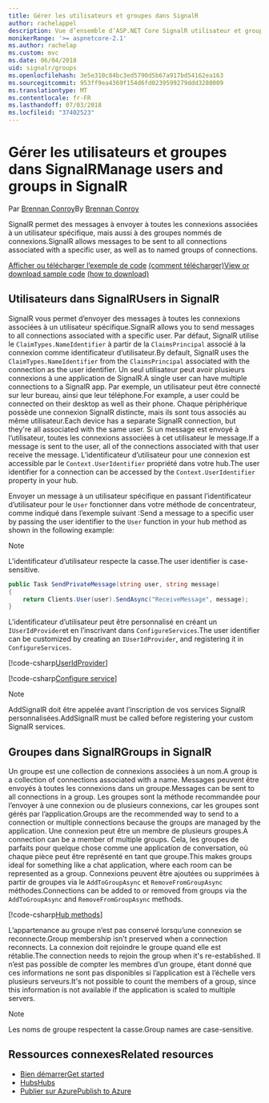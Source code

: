 ```yaml
---
title: Gérer les utilisateurs et groupes dans SignalR
author: rachelappel
description: Vue d’ensemble d’ASP.NET Core SignalR utilisateur et groupe de gestion.
monikerRange: '>= aspnetcore-2.1'
ms.author: rachelap
ms.custom: mvc
ms.date: 06/04/2018
uid: signalr/groups
ms.openlocfilehash: 3e5e310c84bc3ed5790d5b67a917bd54162ea163
ms.sourcegitcommit: 953ff9ea4369f154d6fd0239599279ddd3280009
ms.translationtype: MT
ms.contentlocale: fr-FR
ms.lasthandoff: 07/03/2018
ms.locfileid: "37402523"
---
```

# <a name="manage-users-and-groups-in-signalr"></a><span data-ttu-id="14822-103">Gérer les utilisateurs et groupes dans SignalR</span><span class="sxs-lookup"><span data-stu-id="14822-103">Manage users and groups in SignalR</span></span>

<span data-ttu-id="14822-104">Par [Brennan Conroy](https://github.com/BrennanConroy)</span><span class="sxs-lookup"><span data-stu-id="14822-104">By [Brennan Conroy](https://github.com/BrennanConroy)</span></span>

<span data-ttu-id="14822-105">SignalR permet des messages à envoyer à toutes les connexions associées à un utilisateur spécifique, mais aussi à des groupes nommés de connexions.</span><span class="sxs-lookup"><span data-stu-id="14822-105">SignalR allows messages to be sent to all connections associated with a specific user, as well as to named groups of connections.</span></span>

<span data-ttu-id="14822-106">[Afficher ou télécharger l’exemple de code](https://github.com/aspnet/Docs/tree/master/aspnetcore/signalr/groups/sample/) [(comment télécharger)](xref:tutorials/index#how-to-download-a-sample)</span><span class="sxs-lookup"><span data-stu-id="14822-106">[View or download sample code](https://github.com/aspnet/Docs/tree/master/aspnetcore/signalr/groups/sample/) [(how to download)](xref:tutorials/index#how-to-download-a-sample)</span></span>

## <a name="users-in-signalr"></a><span data-ttu-id="14822-107">Utilisateurs dans SignalR</span><span class="sxs-lookup"><span data-stu-id="14822-107">Users in SignalR</span></span>

<span data-ttu-id="14822-108">SignalR vous permet d’envoyer des messages à toutes les connexions associées à un utilisateur spécifique.</span><span class="sxs-lookup"><span data-stu-id="14822-108">SignalR allows you to send messages to all connections associated with a specific user.</span></span> <span data-ttu-id="14822-109">Par défaut, SignalR utilise le `ClaimTypes.NameIdentifier` à partir de la `ClaimsPrincipal` associé à la connexion comme identificateur d’utilisateur.</span><span class="sxs-lookup"><span data-stu-id="14822-109">By default, SignalR uses the `ClaimTypes.NameIdentifier` from the `ClaimsPrincipal` associated with the connection as the user identifier.</span></span> <span data-ttu-id="14822-110">Un seul utilisateur peut avoir plusieurs connexions à une application de SignalR.</span><span class="sxs-lookup"><span data-stu-id="14822-110">A single user can have multiple connections to a SignalR app.</span></span> <span data-ttu-id="14822-111">Par exemple, un utilisateur peut être connecté sur leur bureau, ainsi que leur téléphone.</span><span class="sxs-lookup"><span data-stu-id="14822-111">For example, a user could be connected on their desktop as well as their phone.</span></span> <span data-ttu-id="14822-112">Chaque périphérique possède une connexion SignalR distincte, mais ils sont tous associés au même utilisateur.</span><span class="sxs-lookup"><span data-stu-id="14822-112">Each device has a separate SignalR connection, but they're all associated with the same user.</span></span> <span data-ttu-id="14822-113">Si un message est envoyé à l’utilisateur, toutes les connexions associées à cet utilisateur le message.</span><span class="sxs-lookup"><span data-stu-id="14822-113">If a message is sent to the user, all of the connections associated with that user receive the message.</span></span> <span data-ttu-id="14822-114">L’identificateur d’utilisateur pour une connexion est accessible par le `Context.UserIdentifier` propriété dans votre hub.</span><span class="sxs-lookup"><span data-stu-id="14822-114">The user identifier for a connection can be accessed by the `Context.UserIdentifier` property in your hub.</span></span>

<span data-ttu-id="14822-115">Envoyer un message à un utilisateur spécifique en passant l’identificateur d’utilisateur pour le `User` fonctionner dans votre méthode de concentrateur, comme indiqué dans l’exemple suivant :</span><span class="sxs-lookup"><span data-stu-id="14822-115">Send a message to a specific user by passing the user identifier to the `User` function in your hub method as shown in the following example:</span></span>

> [!NOTE]
> <span data-ttu-id="14822-116">L’identificateur d’utilisateur respecte la casse.</span><span class="sxs-lookup"><span data-stu-id="14822-116">The user identifier is case-sensitive.</span></span>

```csharp
public Task SendPrivateMessage(string user, string message)
{
    return Clients.User(user).SendAsync("ReceiveMessage", message);
}
```

<span data-ttu-id="14822-117">L’identificateur d’utilisateur peut être personnalisé en créant un `IUserIdProvider`et en l’inscrivant dans `ConfigureServices`.</span><span class="sxs-lookup"><span data-stu-id="14822-117">The user identifier can be customized by creating an `IUserIdProvider`, and registering it in `ConfigureServices`.</span></span>

[!code-csharp[UserIdProvider](groups/sample/customuseridprovider.cs?range=4-10)]

[!code-csharp[Configure service](groups/sample/startup.cs?range=21-22,39-42)]

> [!NOTE]
> <span data-ttu-id="14822-118">AddSignalR doit être appelée avant l’inscription de vos services SignalR personnalisées.</span><span class="sxs-lookup"><span data-stu-id="14822-118">AddSignalR must be called before registering your custom SignalR services.</span></span>

## <a name="groups-in-signalr"></a><span data-ttu-id="14822-119">Groupes dans SignalR</span><span class="sxs-lookup"><span data-stu-id="14822-119">Groups in SignalR</span></span>

<span data-ttu-id="14822-120">Un groupe est une collection de connexions associées à un nom.</span><span class="sxs-lookup"><span data-stu-id="14822-120">A group is a collection of connections associated with a name.</span></span> <span data-ttu-id="14822-121">Messages peuvent être envoyés à toutes les connexions dans un groupe.</span><span class="sxs-lookup"><span data-stu-id="14822-121">Messages can be sent to all connections in a group.</span></span> <span data-ttu-id="14822-122">Les groupes sont la méthode recommandée pour l’envoyer à une connexion ou de plusieurs connexions, car les groupes sont gérés par l’application.</span><span class="sxs-lookup"><span data-stu-id="14822-122">Groups are the recommended way to send to a connection or multiple connections because the groups are managed by the application.</span></span> <span data-ttu-id="14822-123">Une connexion peut être un membre de plusieurs groupes.</span><span class="sxs-lookup"><span data-stu-id="14822-123">A connection can be a member of multiple groups.</span></span> <span data-ttu-id="14822-124">Cela, les groupes de parfaits pour quelque chose comme une application de conversation, où chaque pièce peut être représenté en tant que groupe.</span><span class="sxs-lookup"><span data-stu-id="14822-124">This makes groups ideal for something like a chat application, where each room can be represented as a group.</span></span> <span data-ttu-id="14822-125">Connexions peuvent être ajoutées ou supprimées à partir de groupes via le `AddToGroupAsync` et `RemoveFromGroupAsync` méthodes.</span><span class="sxs-lookup"><span data-stu-id="14822-125">Connections can be added to or removed from groups via the `AddToGroupAsync` and `RemoveFromGroupAsync` methods.</span></span>

[!code-csharp[Hub methods](groups/sample/hubs/chathub.cs?range=15-27)]

<span data-ttu-id="14822-126">L’appartenance au groupe n’est pas conservé lorsqu’une connexion se reconnecte.</span><span class="sxs-lookup"><span data-stu-id="14822-126">Group membership isn't preserved when a connection reconnects.</span></span> <span data-ttu-id="14822-127">La connexion doit rejoindre le groupe quand elle est rétablie.</span><span class="sxs-lookup"><span data-stu-id="14822-127">The connection needs to rejoin the group when it's re-established.</span></span> <span data-ttu-id="14822-128">Il n’est pas possible de compter les membres d’un groupe, étant donné que ces informations ne sont pas disponibles si l’application est à l’échelle vers plusieurs serveurs.</span><span class="sxs-lookup"><span data-stu-id="14822-128">It's not possible to count the members of a group, since this information is not available if the application is scaled to multiple servers.</span></span>

> [!NOTE]
> <span data-ttu-id="14822-129">Les noms de groupe respectent la casse.</span><span class="sxs-lookup"><span data-stu-id="14822-129">Group names are case-sensitive.</span></span>

## <a name="related-resources"></a><span data-ttu-id="14822-130">Ressources connexes</span><span class="sxs-lookup"><span data-stu-id="14822-130">Related resources</span></span>

* [<span data-ttu-id="14822-131">Bien démarrer</span><span class="sxs-lookup"><span data-stu-id="14822-131">Get started</span></span>](xref:tutorials/signalr)
* [<span data-ttu-id="14822-132">Hubs</span><span class="sxs-lookup"><span data-stu-id="14822-132">Hubs</span></span>](xref:signalr/hubs)
* [<span data-ttu-id="14822-133">Publier sur Azure</span><span class="sxs-lookup"><span data-stu-id="14822-133">Publish to Azure</span></span>](xref:signalr/publish-to-azure-web-app)
